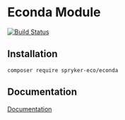 # Econda Module
[![Build Status](https://travis-ci.org/spryker-eco/econda.svg?branch=development)](https://travis-ci.org/spryker-eco/econda)
## Installation

```
composer require spryker-eco/econda
```

## Documentation

[Documentation](http://academy.spryker.com/developing_with_spryker/industry_partner_integration/econda/integration_monitoring_econda.html?Highlight=econda)